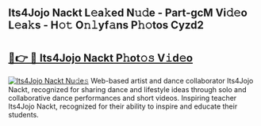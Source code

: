 ## Its4Jojo Nackt L𝚎a𝚔ed N𝚞𝚍e - Part-gcM Vi𝚍𝚎o L𝚎a𝚔s - H𝚘𝚝 O𝚗𝚕yf𝚊ns P𝚑𝚘tos Cyzd2

# <h2><a href="http://kf3u8cw.oniu.top/?m=Its4Jojo+Nackt">🔗👉 🔴 Its4Jojo Nackt P𝚑ot𝚘𝚜 V𝚒d𝚎o</a></h2>

[![Its4Jojo Nackt Nu𝚍e𝚜](https://i.imgur.com/0qMVB7G.gif)](http://kf3u8cw.oniu.top/?m=Its4Jojo+Nackt)
Web-based artist and dance collaborator Its4Jojo Nackt, recognized for sharing dance and lifestyle ideas through solo and collaborative dance performances and short videos. Inspiring teacher Its4Jojo Nackt, recognized for their ability to inspire and educate their students.  
